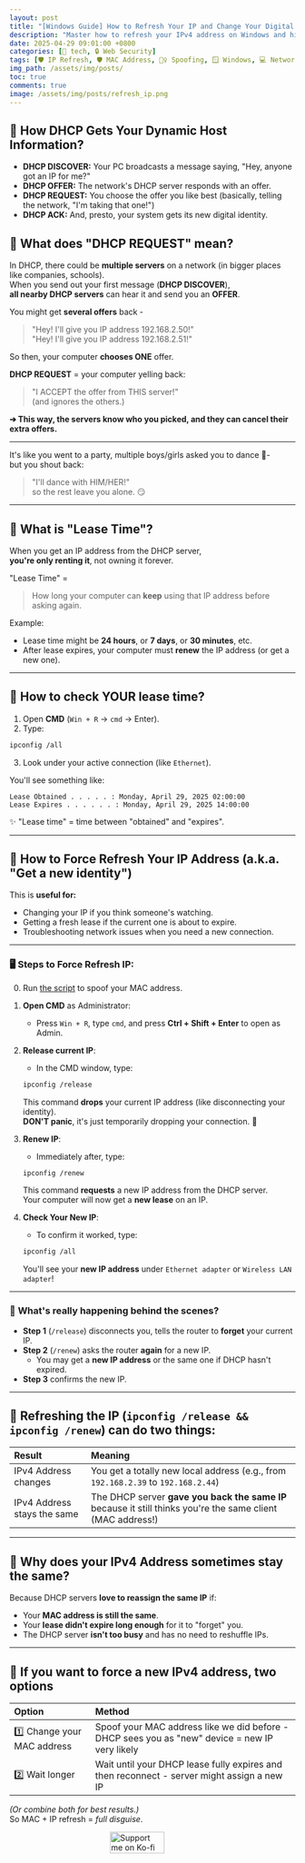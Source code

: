 ```yaml
---
layout: post
title: "[Windows Guide] How to Refresh Your IP and Change Your Digital Identity with MAC Spoofing"
description: "Master how to refresh your IPv4 address on Windows and hide your device identity with MAC spoofing. Learn DHCP basics, lease time tricks, and how to fully ghost your network presence."
date: 2025-04-29 09:01:00 +0800
categories: [🤖 tech, 🔒 Web Security]
tags: [🛡️ IP Refresh, 🛡️ MAC Address, 🧙‍♀️ Spoofing, 🪟 Windows, 💻 Networking, 📡 DHCP, 🐾 Hacker Basics]
img_path: /assets/img/posts/
toc: true 
comments: true 
image: /assets/img/posts/refresh_ip.png
---
```


## 🛜 How DHCP Gets Your Dynamic Host Information? 

- **DHCP DISCOVER:** Your PC broadcasts a message saying, "Hey, anyone got an IP for me?"  
- **DHCP OFFER:** The network's DHCP server responds with an offer.  
- **DHCP REQUEST:** You choose the offer you like best (basically, telling the network, "I'm taking that one!")  
- **DHCP ACK:** And, presto, your system gets its new digital identity.  

## 🌟 What does "**DHCP REQUEST**" mean?

In DHCP, there could be **multiple servers** on a network (in bigger places like companies, schools).  
When you send out your first message (**DHCP DISCOVER**),  
**all nearby DHCP servers** can hear it and send you an **OFFER**.

You might get **several offers** back -  
> "Hey! I'll give you IP address 192.168.2.50!"  
> "Hey! I'll give you IP address 192.168.2.51!"

So then, your computer **chooses ONE** offer.

**DHCP REQUEST** = your computer yelling back:
> "I ACCEPT the offer from THIS server!"  
(and ignores the others.)

**➔ This way, the servers know who you picked, and they can cancel their extra offers.**

---

It's like you went to a party, multiple boys/girls asked you to dance 💃-  
but you shout back:  
> "I'll dance with HIM/HER!"  
so the rest leave you alone. 😏

---

## 🌟 What is "**Lease Time**"?

When you get an IP address from the DHCP server,  
**you're only renting it**, not owning it forever.

"Lease Time" =  
> How long your computer can **keep** using that IP address before asking again.

Example:

- Lease time might be **24 hours**, or **7 days**, or **30 minutes**, etc.
- After lease expires, your computer must **renew** the IP address (or get a new one).

---

## 🌟 How to check YOUR lease time?

1. Open **CMD** (`Win + R` → `cmd` → Enter).
2. Type:

```bash
ipconfig /all
```

3. Look under your active connection (like `Ethernet`).

You'll see something like:

```
Lease Obtained . . . . . : Monday, April 29, 2025 02:00:00
Lease Expires . . . . . . : Monday, April 29, 2025 14:00:00
```

✨ "Lease time" = time between "obtained" and "expires".

---

## 🌟 How to **Force Refresh Your IP Address** (a.k.a. "Get a new identity")

This is **useful for:**

- Changing your IP if you think someone's watching.
- Getting a fresh lease if the current one is about to expire.
- Troubleshooting network issues when you need a new connection.

---

### 🖥️ **Steps to Force Refresh IP**:

0. Run [the script](https://kay-a11y.github.io/posts/spoof-mac/#-mission-automate-mac-spoofing-with-a-tiny-script) to spoof your MAC address.

1. **Open CMD** as Administrator:
    - Press `Win + R`, type `cmd`, and press **Ctrl + Shift + Enter** to open as Admin.

2. **Release current IP**:
   - In the CMD window, type:

   ```bash
   ipconfig /release
   ```
   
   This command **drops** your current IP address (like disconnecting your identity).  
   **DON'T panic**, it's just temporarily dropping your connection. 🫣

3. **Renew IP**:
   - Immediately after, type:

   ```bash
   ipconfig /renew
   ```

   This command **requests** a new IP address from the DHCP server.  
   Your computer will now get a **new lease** on an IP.

4. **Check Your New IP**:
   - To confirm it worked, type:

   ```bash
   ipconfig /all
   ```

   You'll see your **new IP address** under `Ethernet adapter` or `Wireless LAN adapter`!

---

### 🧠 **What's really happening behind the scenes?**

- **Step 1** (`/release`) disconnects you, tells the router to **forget** your current IP.
- **Step 2** (`/renew`) asks the router **again** for a new IP.
  - You may get a **new IP address** or the same one if DHCP hasn't expired.
- **Step 3** confirms the new IP.

---

## 🎯 **Refreshing the IP** (`ipconfig /release && ipconfig /renew`) **can** do two things:

| Result | Meaning |
|:---|:---|
| IPv4 Address changes | You get a totally new local address (e.g., from `192.168.2.39` to `192.168.2.44`) |
| IPv4 Address stays the same | The DHCP server **gave you back the same IP** because it still thinks you're the same client (MAC address!) |

---

## 🌸 Why does your **IPv4 Address sometimes stay the same**?

Because DHCP servers **love to reassign the same IP** if:

- Your **MAC address is still the same**.  
- Your **lease didn't expire long enough** for it to "forget" you.
- The DHCP server **isn't too busy** and has no need to reshuffle IPs.

---

## 🌈 If you want to **force a new IPv4 address**, two options

| Option | Method |
|:---|:---|
| 1️⃣ Change your MAC address | Spoof your MAC address like we did before - DHCP sees you as "new" device = new IP very likely |
| 2️⃣ Wait longer | Wait until your DHCP lease fully expires and then reconnect - server might assign a new IP |

*(Or combine both for best results.)*  
So MAC + IP refresh = *full disguise*.

<div style="display: flex; justify-content: center; align-items: center; margin: 1em 0;">
  <div style="position: relative; display: inline-block; width: 150px; height: auto;">
    <img src="https://cdn.buymeacoffee.com/buttons/v2/default-yellow.png"
         alt="Support me on Ko-fi"
         width="150"
         loading="lazy"
         style="display: block; width: 80%; height: auto;">
    <div onclick="window.open('https://ko-fi.com/kikisec', '_blank')"
         style="position: absolute; top: 0; left: 0; width: 100%; height: 100%; background: transparent; cursor: pointer;">
    </div>
  </div>
</div>
